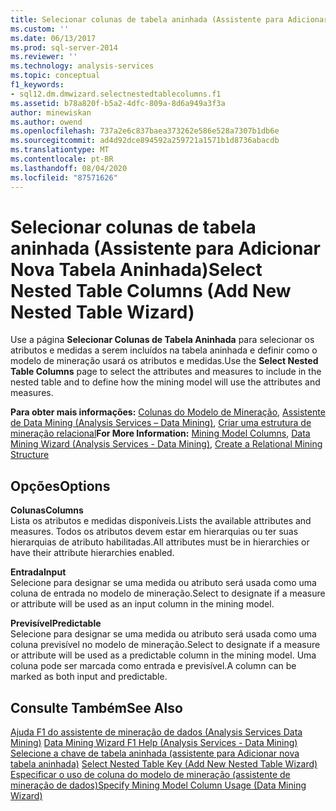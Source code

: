 ```yaml
---
title: Selecionar colunas de tabela aninhada (Assistente para Adicionar nova tabela aninhada) | Microsoft Docs
ms.custom: ''
ms.date: 06/13/2017
ms.prod: sql-server-2014
ms.reviewer: ''
ms.technology: analysis-services
ms.topic: conceptual
f1_keywords:
- sql12.dm.dmwizard.selectnestedtablecolumns.f1
ms.assetid: b78a820f-b5a2-4dfc-809a-8d6a949a3f3a
author: minewiskan
ms.author: owend
ms.openlocfilehash: 737a2e6c837baea373262e586e528a7307b1db6e
ms.sourcegitcommit: ad4d92dce894592a259721a1571b1d8736abacdb
ms.translationtype: MT
ms.contentlocale: pt-BR
ms.lasthandoff: 08/04/2020
ms.locfileid: "87571626"
---
```

# <a name="select-nested-table-columns-add-new-nested-table-wizard"></a><span data-ttu-id="c3065-102">Selecionar colunas de tabela aninhada (Assistente para Adicionar Nova Tabela Aninhada)</span><span class="sxs-lookup"><span data-stu-id="c3065-102">Select Nested Table Columns (Add New Nested Table Wizard)</span></span>
  <span data-ttu-id="c3065-103">Use a página **Selecionar Colunas de Tabela Aninhada** para selecionar os atributos e medidas a serem incluídos na tabela aninhada e definir como o modelo de mineração usará os atributos e medidas.</span><span class="sxs-lookup"><span data-stu-id="c3065-103">Use the **Select Nested Table Columns** page to select the attributes and measures to include in the nested table and to define how the mining model will use the attributes and measures.</span></span>  
  
 <span data-ttu-id="c3065-104">**Para obter mais informações:** [Colunas do Modelo de Mineração](data-mining/mining-model-columns.md), [Assistente de Data Mining &#40;Analysis Services – Data Mining&#41;](data-mining/data-mining-wizard-analysis-services-data-mining.md), [Criar uma estrutura de mineração relacional](data-mining/create-a-relational-mining-structure.md)</span><span class="sxs-lookup"><span data-stu-id="c3065-104">**For More Information:** [Mining Model Columns](data-mining/mining-model-columns.md), [Data Mining Wizard &#40;Analysis Services - Data Mining&#41;](data-mining/data-mining-wizard-analysis-services-data-mining.md), [Create a Relational Mining Structure](data-mining/create-a-relational-mining-structure.md)</span></span>  
  
## <a name="options"></a><span data-ttu-id="c3065-105">Opções</span><span class="sxs-lookup"><span data-stu-id="c3065-105">Options</span></span>  
 <span data-ttu-id="c3065-106">**Colunas**</span><span class="sxs-lookup"><span data-stu-id="c3065-106">**Columns**</span></span>  
 <span data-ttu-id="c3065-107">Lista os atributos e medidas disponíveis.</span><span class="sxs-lookup"><span data-stu-id="c3065-107">Lists the available attributes and measures.</span></span> <span data-ttu-id="c3065-108">Todos os atributos devem estar em hierarquias ou ter suas hierarquias de atributo habilitadas.</span><span class="sxs-lookup"><span data-stu-id="c3065-108">All attributes must be in hierarchies or have their attribute hierarchies enabled.</span></span>  
  
 <span data-ttu-id="c3065-109">**Entrada**</span><span class="sxs-lookup"><span data-stu-id="c3065-109">**Input**</span></span>  
 <span data-ttu-id="c3065-110">Selecione para designar se uma medida ou atributo será usada como uma coluna de entrada no modelo de mineração.</span><span class="sxs-lookup"><span data-stu-id="c3065-110">Select to designate if a measure or attribute will be used as an input column in the mining model.</span></span>  
  
 <span data-ttu-id="c3065-111">**Previsível**</span><span class="sxs-lookup"><span data-stu-id="c3065-111">**Predictable**</span></span>  
 <span data-ttu-id="c3065-112">Selecione para designar se uma medida ou atributo será usada como uma coluna previsível no modelo de mineração.</span><span class="sxs-lookup"><span data-stu-id="c3065-112">Select to designate if a measure or attribute will be used as a predictable column in the mining model.</span></span> <span data-ttu-id="c3065-113">Uma coluna pode ser marcada como entrada e previsível.</span><span class="sxs-lookup"><span data-stu-id="c3065-113">A column can be marked as both input and predictable.</span></span>  
  
## <a name="see-also"></a><span data-ttu-id="c3065-114">Consulte Também</span><span class="sxs-lookup"><span data-stu-id="c3065-114">See Also</span></span>  
 <span data-ttu-id="c3065-115">[Ajuda F1 do assistente de mineração de dados &#40;Analysis Services Data Mining&#41;](data-mining-wizard-f1-help-analysis-services-data-mining.md) </span><span class="sxs-lookup"><span data-stu-id="c3065-115">[Data Mining Wizard F1 Help &#40;Analysis Services - Data Mining&#41;](data-mining-wizard-f1-help-analysis-services-data-mining.md) </span></span>  
 <span data-ttu-id="c3065-116">[Selecione a chave de tabela aninhada &#40;assistente para Adicionar nova tabela aninhada&#41;](select-nested-table-key-add-new-nested-table-wizard.md) </span><span class="sxs-lookup"><span data-stu-id="c3065-116">[Select Nested Table Key &#40;Add New Nested Table Wizard&#41;](select-nested-table-key-add-new-nested-table-wizard.md) </span></span>  
 [<span data-ttu-id="c3065-117">Especificar o uso de coluna do modelo de mineração &#40;assistente de mineração de dados&#41;</span><span class="sxs-lookup"><span data-stu-id="c3065-117">Specify Mining Model Column Usage &#40;Data Mining Wizard&#41;</span></span>](specify-mining-model-column-usage-data-mining-wizard.md)  
  
  
